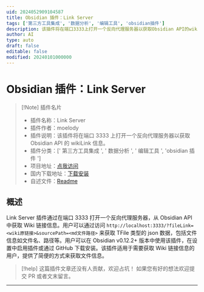 ```yaml
---
uid: 2024052909104587
title: Obsidian 插件：Link Server
tags: ['第三方工具集成', '数据分析', '编辑工具', 'obsidian插件']
description: 该插件将在端口3333上打开一个反向代理服务器以获取Obsidian API的wikiLink信息。
author: AI
type: auto
draft: false
editable: false
modified: 20240101000000
---
```


# Obsidian 插件：Link Server

> [!Note] 插件名片
> - 插件名称：Link Server
> - 插件作者：moelody
> - 插件说明：该插件将在端口 3333 上打开一个反向代理服务器以获取 Obsidian API 的 wikiLink 信息。
> - 插件分类：[' 第三方工具集成 ', ' 数据分析 ', ' 编辑工具 ', 'obsidian 插件 ']
> - 项目地址：[点我访问](https://github.com/moelody/link-to-obsidian)
> - 国内下载地址：[下载安装](https://pkmer.cn/products/plugin/pluginMarket/?link-info-server)
> - 自述文件：[Readme](https://ghproxy.net/https://raw.githubusercontent.com/moelody/link-to-server/master/README.md)

## 概述

Link Server 插件通过在端口 3333 打开一个反向代理服务器，从 Obsidian API 中获取 Wiki 链接信息。用户可以通过访问 `http://localhost:3333/?fileLink=<wiki原链接>&sourcePath=<md文件路径>` 来获取 TFile 类型的 json 数据，包括文件信息如文件名、路径等。用户可以在 Obsidian v0.12.2+ 版本中使用该插件，在设置中启用插件或通过 GitHub 下载安装。该插件适用于需要获取 Wiki 链接信息的用户，提供了简便的方式来获取文件信息。

> [!help]
> 这篇插件文章还没有人贡献，欢迎占坑！
> 如果您有好的想法欢迎提交 PR 或者文末留言。

---



